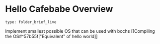 # Hello Cafebabe Overview
 
```ccard
type: folder_brief_live
```
 Implement smallest possible OS that can be used with bochs
 [[Compiling the OS#^57b55f|"Equivalent" of hello world]]
